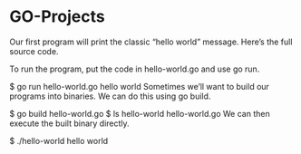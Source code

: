 # GO-Projects
Our first program will print the classic “hello world” message. Here’s the full source code.


To run the program, put the code in hello-world.go and use go run.

$ go run hello-world.go
hello world
Sometimes we’ll want to build our programs into binaries. We can do this using go build.

$ go build hello-world.go
$ ls
hello-world	hello-world.go
We can then execute the built binary directly.

$ ./hello-world
hello world

